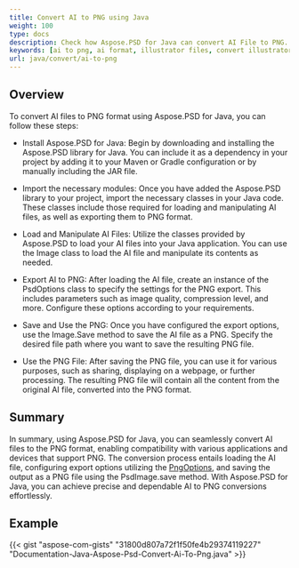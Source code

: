 ```yaml
---
title: Convert AI to PNG using Java
weight: 100
type: docs
description: Check how Aspose.PSD for Java can convert AI File to PNG.
keywords: [ai to png, ai format, illustrator files, convert illustrator, png, psd api, java, code sample]
url: java/convert/ai-to-png
---
```


## **Overview**
To convert AI files to PNG format using Aspose.PSD for Java, you can follow these steps:

- Install Aspose.PSD for Java: Begin by downloading and installing the Aspose.PSD library for Java. You can include it as a dependency in your project by adding it to your Maven or Gradle configuration or by manually including the JAR file.

- Import the necessary modules: Once you have added the Aspose.PSD library to your project, import the necessary classes in your Java code. These classes include those required for loading and manipulating AI files, as well as exporting them to PNG format.

- Load and Manipulate AI Files: Utilize the classes provided by Aspose.PSD to load your AI files into your Java application. You can use the Image class to load the AI file and manipulate its contents as needed.

- Export AI to PNG: After loading the AI file, create an instance of the PsdOptions class to specify the settings for the PNG export. This includes parameters such as image quality, compression level, and more. Configure these options according to your requirements.

- Save and Use the PNG: Once you have configured the export options, use the Image.Save method to save the AI file as a PNG. Specify the desired file path where you want to save the resulting PNG file.

- Use the PNG File: After saving the PNG file, you can use it for various purposes, such as sharing, displaying on a webpage, or further processing. The resulting PNG file will contain all the content from the original AI file, converted into the PNG format.

## **Summary**
In summary, using Aspose.PSD for Java, you can seamlessly convert AI files to the PNG format, enabling compatibility with various applications and devices that support PNG. The conversion process entails loading the AI file, configuring export options utilizing the [PngOptions](https://reference.aspose.com/psd/java/com.aspose.psd.imageoptions/pngoptions/), and saving the output as a PNG file using the PsdImage.save method. With Aspose.PSD for Java, you can achieve precise and dependable AI to PNG conversions effortlessly.

## **Example**
{{< gist "aspose-com-gists" "31800d807a72f1f50fe4b29374119227" "Documentation-Java-Aspose-Psd-Convert-Ai-To-Png.java" >}}